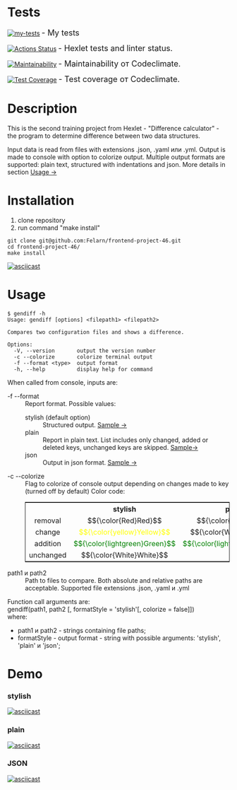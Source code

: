 # Tests
[![my-tests](https://github.com/Felarn/frontend-project-46/actions/workflows/my-tests.yml/badge.svg)](https://github.com/Felarn/frontend-project-46/actions/workflows/my-tests.yml) <span style="font-size: 18px;"> - My tests</span>

[![Actions Status](https://github.com/Felarn/frontend-project-46/workflows/hexlet-check/badge.svg)](https://github.com/Felarn/frontend-project-46/actions) <span style="font-size: 18px;"> - Hexlet tests and linter status.</span>

[![Maintainability](https://api.codeclimate.com/v1/badges/4b558dec7ce816334c44/maintainability)](https://codeclimate.com/github/Felarn/frontend-project-46/maintainability) <span style="font-size: 18px;"> - Maintainability от Codeclimate.</span>

[![Test Coverage](https://api.codeclimate.com/v1/badges/4b558dec7ce816334c44/test_coverage)](https://codeclimate.com/github/Felarn/frontend-project-46/test_coverage) <span style="font-size: 18px;"> - Test coverage от Codeclimate.</span>

# Description
This is the second training project from Hexlet - "Difference calculator" - the program to determine difference between two data structures.

Input data is read from files with extensions .json, .yaml или .yml. Output is made to console with option to colorize output.
Multiple output formats are supported: plain text, structured with indentations and json. More details in section <a href="#game-description" >Usage -></a>

# Installation
<ol>
    <li>clone repository</li>
    <li>run command "make install"</li>
</ol>

```
git clone git@github.com:Felarn/frontend-project-46.git
cd frontend-project-46/
make install
```

[![asciicast](https://asciinema.org/a/570608.svg)](https://asciinema.org/a/570608)

<p id="game-description" ></p>

# Usage

```
$ gendiff -h
Usage: gendiff [options] <filepath1> <filepath2>

Compares two configuration files and shows a difference.

Options:
  -V, --version       output the version number
  -c --colorize       colorize terminal output
  -f --format <type>  output format
  -h, --help          display help for command
```

When called from console, inputs are:
<dl>
 <dt> -f --format</dt> 
 <dd> 
    Report format. Possible values:
    <dl>
        <dt>stylish (default option)</dt>
        <dd>
            Structured output. <a href="#anchor-stylish" >Sample -></a>
        </dd>
        <dt>plain</dt>
        <dd>
            Report in plain text. List includes only changed, added or deleted keys, unchanged keys are skipped. <a href="#anchor-plain" >Sample-></a>
        </dd>
        <dt>json</dt>
        <dd>
            Output in json format. <a href="#anchor-json" >Sample -></a>
        </dd>
    </dl>
</dt>
<dt>
    -c --colorize   
</dt>
<dd>
    Flag to colorize of console output depending on changes made to key (turned off by default)
    Color code:
    <table style="width: 100%; border: 1px solid;border-collapse:collapse;text-align: center;">
        <head>
            <th></th>
            <th>stylish</th>
            <th>plain</th>
            <th>json</th>
        </head>
        <tr>
            <td>removal</td>
            <td>$${\color{Red}Red}$$</td>
            <td>$${\color{Red}Red}$$</td>
            <td rowspan="4">$${\color{White}White}$$</td>
        </tr>
        <tr>
            <td>change</td>
            <td style="color: yellow;">$${\color{yellow}Yellow}$$</td>
            <td>$${\color{White}White}$$</td>
        </tr>
        <tr>
            <td>addition</td>
            <td style="color: green">$${\color{lightgreen}Green}$$</td>
            <td style="color: green">$${\color{lightgreen}Green}$$</td>
        </tr>
        <tr>
            <td>unchanged</td>
            <td>$${\color{White}White}$$</td>
            <td>-</td>
        </tr>
    </table>
</dd>
    
<dt>path1 и path2</dt>
<dd>Path to files to compare. Both absolute and relative paths are acceptable. Supported file extensions .json, .yaml и .yml</dd>
</dl>

<p>
Function call arguments are:</br>
gendiff(path1, path2 [, formatStyle = 'stylish'[, colorize = false]])</br>
where:
<ul>
    <li>path1 и path2 - strings containing file paths;</li>
    <li>formatStyle - output format - string with possible arguments: 'stylish', 'plain' и 'json';</li>
</ul>
</p>

# Demo

<p id="anchor-stylish" ></p>

### stylish

[![asciicast](https://asciinema.org/a/570675.svg)](https://asciinema.org/a/570675)

<p id="anchor-plain" ></p>

### plain

[![asciicast](https://asciinema.org/a/D8vQC1kuM9omCXzkUuRgdhyE6.svg)](https://asciinema.org/a/D8vQC1kuM9omCXzkUuRgdhyE6)


<p id="anchor-json" ></p>

### JSON

[![asciicast](https://asciinema.org/a/570685.svg)](https://asciinema.org/a/570685)
 
